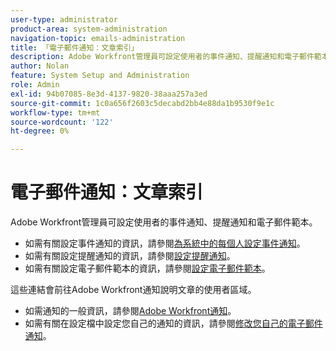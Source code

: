 ```yaml
---
user-type: administrator
product-area: system-administration
navigation-topic: emails-administration
title: 「電子郵件通知：文章索引」
description: Adobe Workfront管理員可設定使用者的事件通知、提醒通知和電子郵件範本。
author: Nolan
feature: System Setup and Administration
role: Admin
exl-id: 94b07085-8e3d-4137-9820-38aaa257a3ed
source-git-commit: 1c0a656f2603c5decabd2bb4e88da1b9530f9e1c
workflow-type: tm+mt
source-wordcount: '122'
ht-degree: 0%

---
```


# 電子郵件通知：文章索引

<!-- Audited: 1/2024 -->

Adobe Workfront管理員可設定使用者的事件通知、提醒通知和電子郵件範本。

* 如需有關設定事件通知的資訊，請參閱[為系統中的每個人設定事件通知](../../../administration-and-setup/manage-workfront/emails/configure-event-notifications-for-everyone-in-the-system.md)。
* 如需有關設定提醒通知的資訊，請參閱[設定提醒通知](../../../administration-and-setup/manage-workfront/emails/set-up-reminder-notifications.md)。
* 如需有關設定電子郵件範本的資訊，請參閱[設定電子郵件範本](../../../administration-and-setup/manage-workfront/emails/configure-email-templates.md)。

這些連結會前往Adobe Workfront通知說明文章的使用者區域。

* 如需通知的一般資訊，請參閱[Adobe Workfront通知](/help/quicksilver/workfront-basics/using-notifications/event-notifications.md)。
* 如需有關在設定檔中設定您自己的通知的資訊，請參閱[修改您自己的電子郵件通知](/help/quicksilver/workfront-basics/using-notifications/activate-or-deactivate-your-own-event-notifications.md)。
